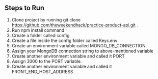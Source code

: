## Steps to Run 

1. Clone project by running  git clone https://github.com/theweekendhack/practice-product-api.git .
2. Run npm install command '
3. Create a folder called config
4. Create a file inside the config folder called Keys.env
5. Create an environment variable called MONGO_DB_CONNECTION
6. Assign your MongoDB connection string to above-mentioned variable
7. Create another environment variable and called it PORT
8. Assign 3000 to the PORT variable.
9. Create another environment variable and called it FRONT_END_HOST_ADDRESS